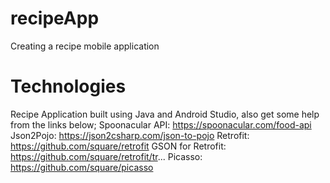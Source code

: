 # recipeApp
Creating a recipe mobile application

# Technologies
Recipe Application built using Java and Android Studio, also get some help from the links below;
Spoonacular API: https://spoonacular.com/food-api
Json2Pojo: https://json2csharp.com/json-to-pojo
Retrofit: https://github.com/square/retrofit
GSON for Retrofit: https://github.com/square/retrofit/tr...
Picasso: https://github.com/square/picasso
